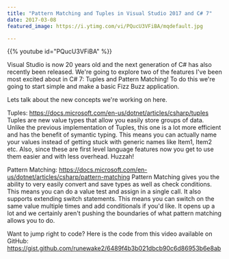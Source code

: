 ```yaml
---
title: "Pattern Matching and Tuples in Visual Studio 2017 and C# 7"
date: 2017-03-08
featured_image: https://i.ytimg.com/vi/PQucU3VFiBA/mqdefault.jpg

---
```


{{% youtube id="PQucU3VFiBA" %}}

Visual Studio is now 20 years old and the next generation of C# has also recently been released. We're going to explore two of the features I've been most excited about in C# 7: Tuples and Pattern Matching! To do this we're going to start simple and make a basic Fizz Buzz application.

Lets talk about the new concepts we're working on here.

Tuples: https://docs.microsoft.com/en-us/dotnet/articles/csharp/tuples
Tuples are new value types that allow you easily store groups of data. Unlike the previous implementation of Tuples, this one is a lot more efficient and has the benefit of symantic typing. This means you can actually name your values instead of getting stuck with generic names like Item1, Item2 etc. Also, since these are first level language features now you get to use them easier and with less overhead. Huzzah!

Pattern Matching: https://docs.microsoft.com/en-us/dotnet/articles/csharp/pattern-matching
Pattern Matching gives you the ability to very easily convert and save types as well as check conditions. This means you can do a value test and assign in a single call. It also supports extending switch statements. This means you can switch on the same value multiple times and add conditionals if you'd like. It opens up a lot and we certainly aren't pushing the boundaries of what pattern matching allows you to do.

Want to jump right to code? Here is the code from this video available on GitHub: https://gist.github.com/runewake2/6489f4b3b021dbcb90c6d86953b6e8ab